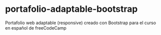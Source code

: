 # portafolio-adaptable-bootstrap
Portafolio web adaptable (responsive) creado con Bootstrap para el curso en español de freeCodeCamp
